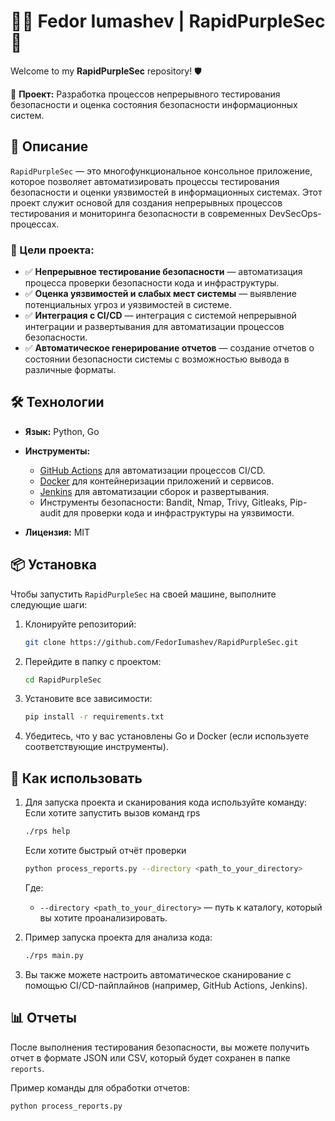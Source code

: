 # 👨‍💻 **Fedor Iumashev** | **RapidPurpleSec** 🚀

Welcome to my **RapidPurpleSec** repository! 🛡️

🔐 **Проект:** Разработка процессов непрерывного тестирования безопасности и оценка состояния безопасности информационных систем.

## 📜 Описание

`RapidPurpleSec` — это многофункциональное консольное приложение, которое позволяет автоматизировать процессы тестирования безопасности и оценки уязвимостей в информационных системах. Этот проект служит основой для создания непрерывных процессов тестирования и мониторинга безопасности в современных DevSecOps-процессах.

### 🎯 Цели проекта:
- ✅ **Непрерывное тестирование безопасности** — автоматизация процесса проверки безопасности кода и инфраструктуры.
- ✅ **Оценка уязвимостей и слабых мест системы** — выявление потенциальных угроз и уязвимостей в системе.
- ✅ **Интеграция с CI/CD** — интеграция с системой непрерывной интеграции и развертывания для автоматизации процессов безопасности.
- ✅ **Автоматическое генерирование отчетов** — создание отчетов о состоянии безопасности системы с возможностью вывода в различные форматы.

## 🛠️ Технологии

- **Язык:** Python, Go
- **Инструменты:**
  - [GitHub Actions](https://github.com/features/actions) для автоматизации процессов CI/CD.
  - [Docker](https://www.docker.com/) для контейнеризации приложений и сервисов.
  - [Jenkins](https://www.jenkins.io/) для автоматизации сборок и развертывания.
  - Инструменты безопасности: Bandit, Nmap, Trivy, Gitleaks, Pip-audit для проверки кода и инфраструктуры на уязвимости.

- **Лицензия:** MIT

## 📦 Установка

Чтобы запустить `RapidPurpleSec` на своей машине, выполните следующие шаги:

1. Клонируйте репозиторий:

    ```bash
    git clone https://github.com/FedorIumashev/RapidPurpleSec.git
    ```

2. Перейдите в папку с проектом:

    ```bash
    cd RapidPurpleSec
    ```

3. Установите все зависимости:

    ```bash
    pip install -r requirements.txt
    ```

4. Убедитесь, что у вас установлены Go и Docker (если используете соответствующие инструменты).

## 🚀 Как использовать

1. Для запуска проекта и сканирования кода используйте команду:
    Если хотите запустить вызов команд rps
    ```bash
    ./rps help 
    ```
    Если хотите быстрый отчёт проверки
    ```bash
    python process_reports.py --directory <path_to_your_directory>
    ```

    Где:
    - `--directory <path_to_your_directory>` — путь к каталогу, который вы хотите проанализировать.

2. Пример запуска проекта для анализа кода:

    ```bash
    ./rps main.py
    ```

3. Вы также можете настроить автоматическое сканирование с помощью CI/CD-пайплайнов (например, GitHub Actions, Jenkins).

## 📊 Отчеты

После выполнения тестирования безопасности, вы можете получить отчет в формате JSON или CSV, который будет сохранен в папке `reports`.

Пример команды для обработки отчетов:

```bash
python process_reports.py
